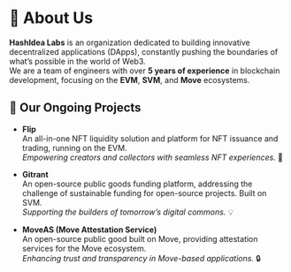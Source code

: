 # 🌟 About Us

**HashIdea Labs** is an organization dedicated to building innovative decentralized applications (DApps), constantly pushing the boundaries of what’s possible in the world of Web3.  
We are a team of engineers with over **5 years of experience** in blockchain development, focusing on the **EVM**, **SVM**, and **Move** ecosystems.

## 🚀 Our Ongoing Projects

- **Flip**  
  An all-in-one NFT liquidity solution and platform for NFT issuance and trading, running on the EVM.  
  *Empowering creators and collectors with seamless NFT experiences.* 🎨

- **Gitrant**  
  An open-source public goods funding platform, addressing the challenge of sustainable funding for open-source projects. Built on SVM.  
  *Supporting the builders of tomorrow’s digital commons.* 💡

- **MoveAS (Move Attestation Service)**  
  An open-source public good built on Move, providing attestation services for the Move ecosystem.  
  *Enhancing trust and transparency in Move-based applications.* 🔒
